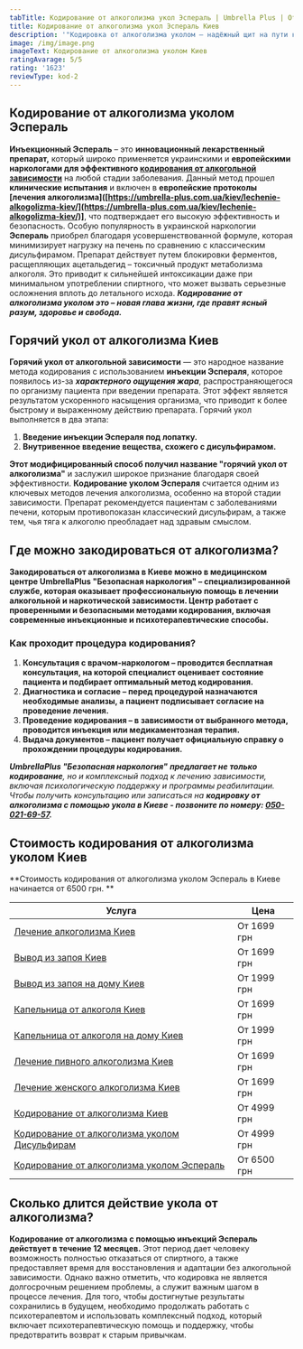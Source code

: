 ```yaml
---
tabTitle: Кодирование от алкоголизма укол Эспераль | Umbrella Plus | От 6500 грн
title: Кодирование от алкоголизма укол Эспераль Киев
description: '"Кодировка от алкоголизма уколом – надёжный щит на пути к трезвости!"'
image: /img/image.png
imageText: Кодирование от алкоголизма уколом Киев
ratingAvarage: 5/5
rating: '1623'
reviewType: kod-2
---
```


## Кодирование от алкоголизма уколом Эспераль

**Инъекционный Эспераль** – это **инновационный лекарственный препарат,** который широко применяется украинскими и **европейскими наркологами для эффективного [кодирования от алкогольной зависимости](https://umbrella-plus.com.ua/kiev/kodirovka-ot-alkogolia-kiev/)** на любой стадии заболевания. Данный метод прошел **клинические испытания** и включен в **европейские протоколы \[лечения алкоголизма]\([https://umbrella-plus.com.ua/kiev/lechenie-alkogolizma-kiev/](https://umbrella-plus.com.ua/kiev/lechenie-alkogolizma-kiev/)]**, что подтверждает его высокую эффективность и безопасность. Особую популярность в украинской наркологии **Эспераль** приобрел благодаря усовершенствованной формуле, которая минимизирует нагрузку на печень по сравнению с классическим дисульфирамом. Препарат действует путем блокировки ферментов, расщепляющих ацетальдегид – токсичный продукт метаболизма алкоголя. Это приводит к сильнейшей интоксикации даже при минимальном употреблении спиртного, что может вызвать серьезные осложнения вплоть до летального исхода. ***Кодирование от алкоголизма уколом это – новая глава жизни, где правят ясный разум, здоровье и свобода.***

## Горячий укол от алкоголизма Киев

**Горячий укол от алкогольной зависимости** — это народное название метода кодирования с использованием **инъекции Эспераля**, которое появилось из-за ***характерного ощущения жара***, распространяющегося по организму пациента при введении препарата. Этот эффект является результатом ускоренного насыщения организма, что приводит к более быстрому и выраженному действию препарата. Горячий укол выполняется в два этапа:

1. **Введение инъекции Эспераля под лопатку.**
2. **Внутривенное введение вещества, схожего с дисульфирамом.**

**Этот модифицированный способ получил название "горячий укол от алкоголизма"** и заслужил широкое признание благодаря своей эффективности. **Кодирование уколом Эспераля** считается одним из ключевых методов лечения алкоголизма, особенно на второй стадии зависимости. Препарат рекомендуется пациентам с заболеваниями печени, которым противопоказан классический дисульфирам, а также тем, чья тяга к алкоголю преобладает над здравым смыслом.

## Где можно закодироваться от алкоголизма?

**Закодироваться от алкоголизма в Киеве можно в медицинском центре UmbrellaPlus "Безопасная наркология" – специализированной службе, которая оказывает профессиональную помощь в лечении алкогольной и наркотической зависимости. Центр работает с проверенными и безопасными методами кодирования, включая современные инъекционные и психотерапевтические способы.**

### Как проходит процедура кодирования?

1. **Консультация с врачом-наркологом – проводится бесплатная консультация, на которой специалист оценивает состояние пациента и подбирает оптимальный метод кодирования.**
2. **Диагностика и согласие – перед процедурой назначаются необходимые анализы, а пациент подписывает согласие на проведение лечения.**
3. **Проведение кодирования – в зависимости от выбранного метода, проводится инъекция или медикаментозная терапия.**
4. **Выдача документов – пациент получает официальную справку о прохождении процедуры кодирования.**

***UmbrellaPlus "Безопасная наркология"** **предлагает не только кодирование**, но и комплексный подход к лечению зависимости, включая психологическую поддержку и программы реабилитации. Чтобы получить консультацию или записаться на **кодировку от алкоголизма с помощью укола в Киеве - позвоните по номеру: [050-021-69-57](tel:0500216957).***

## Стоимость кодирования от алкоголизма уколом Киев

\*\*Стоимость кодирования от алкоголизма уколом Эспераль в Киеве начинается от 6500 грн. \*\*

| Услуга                                                                                  | Цена        |
| --------------------------------------------------------------------------------------- | ----------- |
| [Лечение алкоголизма Киев](lechenie-alkogolizma-kiev)                                   | От 1699 грн |
| [Вывод из запоя Киев](Vivod-iz-zapoia-kiev)                                             | От 1699 грн |
| [Вывод из запоя на дому Киев](Vivod-iz-zapoia-na-domy-kiev)                             | От 1999 грн |
| [Капельница от алкоголя Киев](Kapelnica_ot_alkogola_kiev)                               | От 1699 грн |
| [Капельница от алкоголя на дому Киев](Kapelnica_ot_alkogola_na_domy_kiev)               | От 1999 грн |
| [Лечение пивного алкоголизма Киев](lechenie-pivnogi-alkogolizma-kiev)                   | От 1699 грн |
| [Лечение женского алкоголизма Киев](lechenie-jenskogo-alkogolizma-kiev)                 | От 1699 грн |
| [Кодирование от алкоголизма Киев](kodirovka-ot-alkogolia-kiev)                          | От 4999 грн |
| [Кодирование от алкоголизма уколом Дисульфирам](kodirovka-ot-alkogolia-disulfiram-kiev) | От 4999 грн |
| [Кодирование от алкоголизма уколом Эспераль](kodirovka-ot-alkogolizma-espiarl-kiev)     | От 6500 грн |

## Сколько длится действие укола от алкоголизма?

**Кодирование от алкоголизма с помощью инъекций Эспераль действует в течение 12 месяцев.** Этот период дает человеку возможность полностью отказаться от спиртного, а также предоставляет время для восстановления и адаптации без алкогольной зависимости. Однако важно отметить, что кодировка не является долгосрочным решением проблемы, а служит важным шагом в процессе лечения. Для того, чтобы достигнутые результаты сохранились в будущем, необходимо продолжать работать с психотерапевтом и использовать комплексный подход, который включает психотерапевтическую помощь и поддержку, чтобы предотвратить возврат к старым привычкам.
